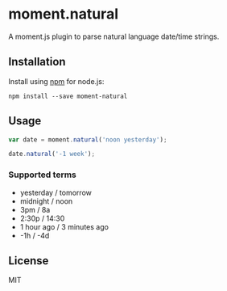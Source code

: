 # moment.natural

A moment.js plugin to parse natural language date/time strings.

## Installation

Install using [npm](https://www.npmjs.org/) for node.js:
```
npm install --save moment-natural
```

## Usage

```javascript
var date = moment.natural('noon yesterday');

date.natural('-1 week');
```

### Supported terms

* yesterday / tomorrow
* midnight / noon
* 3pm / 8a
* 2:30p / 14:30
* 1 hour ago / 3 minutes ago
* -1h / -4d

## License

MIT